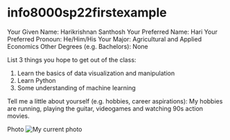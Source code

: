 # info8000sp22firstexample
Your Given Name: Harikrishnan Santhosh
Your Preferred Name: Hari
Your Preferred Pronoun: He/Him/His
Your Major: Agricultural and Applied Economics
Other Degrees (e.g. Bachelors): None

List 3 things you hope to get out of the class:
1. Learn the basics of data visualization and manipulation
2. Learn Python
3. Some understanding of machine learning

Tell me a little about yourself (e.g. hobbies, career aspirations): My hobbies are running, playing the guitar, videogames and watching 90s action movies. 

Photo
<img alt="My current photo" src="f3ad073b-a6b4-417e-b8cb-bfb48be98cc1.jpg"/>
